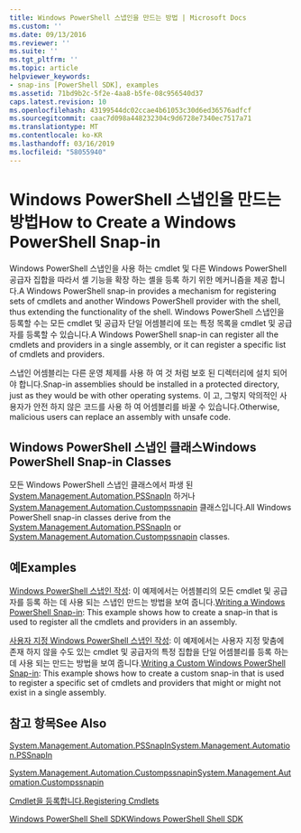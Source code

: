 ```yaml
---
title: Windows PowerShell 스냅인을 만드는 방법 | Microsoft Docs
ms.custom: ''
ms.date: 09/13/2016
ms.reviewer: ''
ms.suite: ''
ms.tgt_pltfrm: ''
ms.topic: article
helpviewer_keywords:
- snap-ins [PowerShell SDK], examples
ms.assetid: 71bd9b2c-5f2e-4aa8-b5fe-08c956540d37
caps.latest.revision: 10
ms.openlocfilehash: 43199544dc02ccae4b61053c30d6ed36576adfcf
ms.sourcegitcommit: caac7d098a448232304c9d6728e7340ec7517a71
ms.translationtype: MT
ms.contentlocale: ko-KR
ms.lasthandoff: 03/16/2019
ms.locfileid: "58055940"
---
```

# <a name="how-to-create-a-windows-powershell-snap-in"></a><span data-ttu-id="16bd9-102">Windows PowerShell 스냅인을 만드는 방법</span><span class="sxs-lookup"><span data-stu-id="16bd9-102">How to Create a Windows PowerShell Snap-in</span></span>

<span data-ttu-id="16bd9-103">Windows PowerShell 스냅인을 사용 하는 cmdlet 및 다른 Windows PowerShell 공급자 집합을 따라서 셸 기능을 확장 하는 셸을 등록 하기 위한 메커니즘을 제공 합니다.</span><span class="sxs-lookup"><span data-stu-id="16bd9-103">A Windows PowerShell snap-in provides a mechanism for registering sets of cmdlets and another Windows PowerShell provider with the shell, thus extending the functionality of the shell.</span></span> <span data-ttu-id="16bd9-104">Windows PowerShell 스냅인을 등록할 수는 모든 cmdlet 및 공급자 단일 어셈블리에 또는 특정 목록을 cmdlet 및 공급자를 등록할 수 있습니다.</span><span class="sxs-lookup"><span data-stu-id="16bd9-104">A Windows PowerShell snap-in can register all the cmdlets and providers in a single assembly, or it can register a specific list of cmdlets and providers.</span></span>

<span data-ttu-id="16bd9-105">스냅인 어셈블리는 다른 운영 체제를 사용 하 여 것 처럼 보호 된 디렉터리에 설치 되어야 합니다.</span><span class="sxs-lookup"><span data-stu-id="16bd9-105">Snap-in assemblies should be installed in a protected directory, just as they would be with other operating systems.</span></span> <span data-ttu-id="16bd9-106">이 고, 그렇지 악의적인 사용자가 안전 하지 않은 코드를 사용 하 여 어셈블리를 바꿀 수 있습니다.</span><span class="sxs-lookup"><span data-stu-id="16bd9-106">Otherwise, malicious users can replace an assembly with unsafe code.</span></span>

## <a name="windows-powershell-snap-in-classes"></a><span data-ttu-id="16bd9-107">Windows PowerShell 스냅인 클래스</span><span class="sxs-lookup"><span data-stu-id="16bd9-107">Windows PowerShell Snap-in Classes</span></span>

<span data-ttu-id="16bd9-108">모든 Windows PowerShell 스냅인 클래스에서 파생 된 [System.Management.Automation.PSSnapIn](/dotnet/api/System.Management.Automation.PSSnapIn) 하거나 [System.Management.Automation.Custompssnapin](/dotnet/api/System.Management.Automation.CustomPSSnapIn) 클래스입니다.</span><span class="sxs-lookup"><span data-stu-id="16bd9-108">All Windows PowerShell snap-in classes derive from the [System.Management.Automation.PSSnapIn](/dotnet/api/System.Management.Automation.PSSnapIn) or [System.Management.Automation.Custompssnapin](/dotnet/api/System.Management.Automation.CustomPSSnapIn) classes.</span></span>

## <a name="examples"></a><span data-ttu-id="16bd9-109">예</span><span class="sxs-lookup"><span data-stu-id="16bd9-109">Examples</span></span>

<span data-ttu-id="16bd9-110">[Windows PowerShell 스냅인 작성](./writing-a-windows-powershell-snap-in.md): 이 예제에서는 어셈블리의 모든 cmdlet 및 공급자를 등록 하는 데 사용 되는 스냅인 만드는 방법을 보여 줍니다.</span><span class="sxs-lookup"><span data-stu-id="16bd9-110">[Writing a Windows PowerShell Snap-in](./writing-a-windows-powershell-snap-in.md): This example shows how to create a snap-in that is used to register all the cmdlets and providers in an assembly.</span></span>

<span data-ttu-id="16bd9-111">[사용자 지정 Windows PowerShell 스냅인 작성](./writing-a-custom-windows-powershell-snap-in.md): 이 예제에서는 사용자 지정 맞춤에 존재 하지 않을 수도 있는 cmdlet 및 공급자의 특정 집합을 단일 어셈블리를 등록 하는 데 사용 되는 만드는 방법을 보여 줍니다.</span><span class="sxs-lookup"><span data-stu-id="16bd9-111">[Writing a Custom Windows PowerShell Snap-in](./writing-a-custom-windows-powershell-snap-in.md): This example shows how to create a custom snap-in that is used to register a specific set of cmdlets and providers that might or might not exist in a single assembly.</span></span>

## <a name="see-also"></a><span data-ttu-id="16bd9-112">참고 항목</span><span class="sxs-lookup"><span data-stu-id="16bd9-112">See Also</span></span>

[<span data-ttu-id="16bd9-113">System.Management.Automation.PSSnapIn</span><span class="sxs-lookup"><span data-stu-id="16bd9-113">System.Management.Automation.PSSnapIn</span></span>](/dotnet/api/System.Management.Automation.PSSnapIn)

[<span data-ttu-id="16bd9-114">System.Management.Automation.Custompssnapin</span><span class="sxs-lookup"><span data-stu-id="16bd9-114">System.Management.Automation.Custompssnapin</span></span>](/dotnet/api/System.Management.Automation.CustomPSSnapIn)

[<span data-ttu-id="16bd9-115">Cmdlet을 등록합니다.</span><span class="sxs-lookup"><span data-stu-id="16bd9-115">Registering Cmdlets</span></span>](./registering-cmdlets.md)

[<span data-ttu-id="16bd9-116">Windows PowerShell Shell SDK</span><span class="sxs-lookup"><span data-stu-id="16bd9-116">Windows PowerShell Shell SDK</span></span>](../windows-powershell-reference.md)
